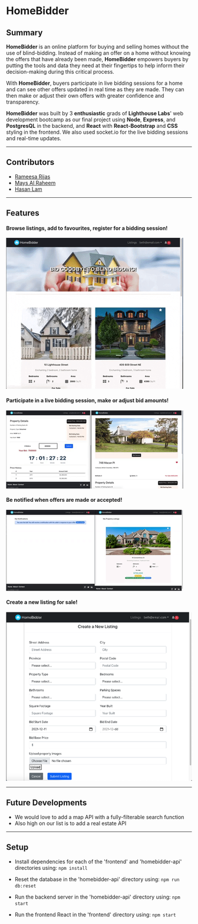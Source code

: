 # HomeBidder

## Summary

**HomeBidder** is an online platform for buying and selling homes without the use of blind-bidding. Instead of making an offer on a home without knowing the offers that have already been made, **HomeBidder** empowers buyers by putting the tools and data they need at their fingertips to help inform their decision-making during this critical process.

With **HomeBidder**, buyers participate in live bidding sessions for a home and can see other offers updated in real time as they are made. They can then make or adjust their own offers with greater confidence and transparency.

**HomeBidder** was built by 3 **enthusiastic** grads of **Lighthouse Labs**' web development bootcamp as our final project using **Node**, **Express**, and **PostgresQL** in the backend, and **React** with **React-Bootstrap** and **CSS** styling in the frontend.  We also used socket.io for the live bidding sessions and real-time updates.

---
## Contributors

- [Rameesa Rijas](https://github.com/RameesaRijas)
- [Mays Al Raheem](https://github.com/mays4)
- [Hasan Lam](https://github.com/HCBLam)

---
## Features

#### Browse listings, add to favourites, register for a bidding session!
![Browsing](frontend/public/images/homebidder1.gif)

#### Participate in a live bidding session, make or adjust bid amounts!
![Browsing](frontend/public/images/homebidder2.gif)

#### Be notified when offers are made or accepted!
![Browsing](frontend/public/images/homebidder3.gif)

#### Create a new listing for sale!
![Browsing](frontend/public/images/homebidder4.png)

---
## Future Developments
- We would love to add a map API with a fully-filterable search function
- Also high on our list is to add a real estate API

---
## Setup
- Install dependencies for each of the 'frontend' and 'homebidder-api' directories using: `npm install`

- Reset the database in the 'homebidder-api' directory using: `npm run db:reset`

- Run the backend server in the 'homebidder-api' directory using: `npm start`

- Run the frontend React in the 'frontend' directory using: `npm start`



